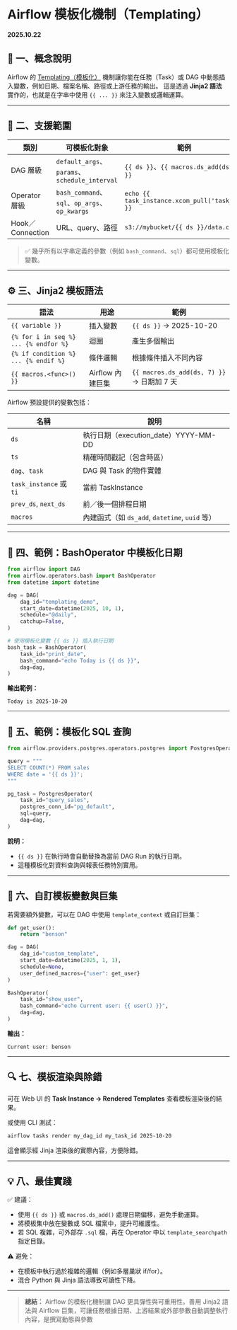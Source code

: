 # Airflow 模板化機制（Templating）

**2025.10.22**

## 🧭 一、概念說明

Airflow 的 [Templating（模板化）](https://airflow.apache.org/docs/apache-airflow/stable/templates-ref.html) 機制讓你能在任務（Task）或 DAG 中動態插入變數，例如日期、檔案名稱、路徑或上游任務的輸出。
這是透過 **Jinja2 語法** 實作的，也就是在字串中使用 `{{ ... }}` 來注入變數或邏輯運算。

---

## 🧩 二、支援範圍

| 類別              | 可模板化對象                                      | 範例                                             |
| --------------- | ------------------------------------------- | ---------------------------------------------- |
| DAG 層級          | `default_args`、`params`、`schedule_interval` | `{{ ds }}`、`{{ macros.ds_add(ds, 1) }}`        |
| Operator 層級     | `bash_command`、`sql`、`op_args`、`op_kwargs`  | `echo {{ task_instance.xcom_pull('task_a') }}` |
| Hook／Connection | URL、query、路徑                                | `s3://mybucket/{{ ds }}/data.csv`              |

> ✅ 幾乎所有以字串定義的參數（例如 `bash_command`、`sql`）都可使用模板化變數。

---

## ⚙️ 三、Jinja2 模板語法

| 語法                                    | 用途           | 範例                                     |
| ------------------------------------- | ------------ | -------------------------------------- |
| `{{ variable }}`                      | 插入變數         | `{{ ds }}` → 2025-10-20                |
| `{% for i in seq %} ... {% endfor %}` | 迴圈           | 產生多個輸出                                 |
| `{% if condition %} ... {% endif %}`  | 條件邏輯         | 根據條件插入不同內容                             |
| `{{ macros.<func>() }}`               | Airflow 內建巨集 | `{{ macros.ds_add(ds, 7) }}` → 日期加 7 天 |

Airflow 預設提供的變數包括：

| 名稱                     | 說明                                     |
| ---------------------- | -------------------------------------- |
| `ds`                   | 執行日期（execution_date）YYYY-MM-DD         |
| `ts`                   | 精確時間戳記（包含時區）                           |
| `dag`、`task`           | DAG 與 Task 的物件實體                       |
| `task_instance` 或 `ti` | 當前 TaskInstance                        |
| `prev_ds`, `next_ds`   | 前／後一個排程日期                              |
| `macros`               | 內建函式（如 `ds_add`, `datetime`, `uuid` 等） |

---

## 🧪 四、範例：BashOperator 中模板化日期

```python
from airflow import DAG
from airflow.operators.bash import BashOperator
from datetime import datetime

dag = DAG(
    dag_id="templating_demo",
    start_date=datetime(2025, 10, 1),
    schedule="@daily",
    catchup=False,
)

# 使用模板化變數 {{ ds }} 插入執行日期
bash_task = BashOperator(
    task_id="print_date",
    bash_command="echo Today is {{ ds }}",
    dag=dag,
)
```

**輸出範例：**

```
Today is 2025-10-20
```

---

## 🧩 五、範例：模板化 SQL 查詢

```python
from airflow.providers.postgres.operators.postgres import PostgresOperator

query = """
SELECT COUNT(*) FROM sales
WHERE date = '{{ ds }}';
"""

pg_task = PostgresOperator(
    task_id="query_sales",
    postgres_conn_id="pg_default",
    sql=query,
    dag=dag,
)
```

**說明：**

* `{{ ds }}` 在執行時會自動替換為當前 DAG Run 的執行日期。
* 這種模板化對資料查詢與報表任務特別實用。

---

## 🧠 六、自訂模板變數與巨集

若需要額外變數，可以在 DAG 中使用 `template_context` 或自訂巨集：

```python
def get_user():
    return "benson"

dag = DAG(
    dag_id="custom_template",
    start_date=datetime(2025, 1, 1),
    schedule=None,
    user_defined_macros={"user": get_user}
)

BashOperator(
    task_id="show_user",
    bash_command="echo Current user: {{ user() }}",
    dag=dag,
)
```

**輸出：**

```
Current user: benson
```

---

## 🔍 七、模板渲染與除錯

可在 Web UI 的 **Task Instance → Rendered Templates** 查看模板渲染後的結果。

或使用 CLI 測試：

```bash
airflow tasks render my_dag_id my_task_id 2025-10-20
```

這會顯示經 Jinja 渲染後的實際內容，方便除錯。

---

## 💡 八、最佳實踐

✅ 建議：

* 使用 `{{ ds }}` 或 `macros.ds_add()` 處理日期偏移，避免手動運算。
* 將模板集中放在變數或 SQL 檔案中，提升可維護性。
* 若 SQL 複雜，可外部存 `.sql` 檔，再在 Operator 中以 `template_searchpath` 指定目錄。

⚠️ 避免：

* 在模板中執行過於複雜的邏輯（例如多層巢狀 if/for）。
* 混合 Python 與 Jinja 語法導致可讀性下降。

---

> **總結：** Airflow 的模板化機制讓 DAG 更具彈性與可重用性。善用 Jinja2 語法與 Airflow 巨集，可讓任務根據日期、上游結果或外部參數自動調整執行內容，是撰寫動態與參數
